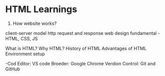 # HTML Learnings

1. How website works?

client-server model
http request and response
web design fundamental - HTML, CSS, JS

What is HTML? Why HTML?
History of HTML 
Advantages of HTML
Environment setup

-Cod Editor: VS code
Broeder: Google Chrome
Verdion Control: Git and GitHub

